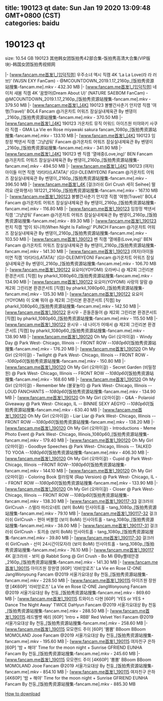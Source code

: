 
title: 190123 qt
date: Sun Jan 19 2020 13:09:48 GMT+0800 (CST)    
categories: baidu
---

# 190123 qt
size: 10.54 GB
 190123 其他韩女团饭拍秀42部合集-饭拍秀高清大合集(VIP版块)-韩国女团饭拍秀视频网
 
|- [www.fancam.me首发]_[입덕직캠] 우주소녀 엑시 직캠 4K ‘La La Love(라 라 러브)’ (WJSN EXY FanCam) - @MCOUNTDOWN_2019.1.17_2160p_[饭拍秀资源站搜集-fancam.me].mkv - 432.30 MB
|- [www.fancam.me首发]_[입덕직캠] 네이처 새봄 직캠 4K ‘꿈꿨어(Dream About U)’ (NATURE SAEBOM FanCam) - @MCOUNTDOWN_2019.1.17_2160p_[饭拍秀资源站搜集-fancam.me].mkv - 379.50 MB
|- [www.fancam.me首发]_[4K] 190123 볼빨간사춘기 안지영 직캠 '여행(Travel)' BOL4 Fancam @가온차트 어워즈 잠실실내체육관 By 벤뎅이_2160p_[饭拍秀资源站搜集-fancam.me].mkv - 370.50 MB
|- [www.fancam.me首发]_[4K] 190123 가온차트 뮤직 어워드 아이즈원 미야와키 사쿠라 직캠 - GMA La Vie en Rose miyawaki sakura fancam_1080p_[饭拍秀资源站搜集-fancam.me].mkv - 133.10 MB
|- [www.fancam.me首发]_[4K] 190123 임창정 백댄서 직캠 '그냥냅둬' Fancam @가온차트 어워즈 잠실실내체육관 By 벤뎅이_2160p_[饭拍秀资源站搜集-fancam.me].mkv - 341.90 MB
|- [www.fancam.me首发]_[4K] 190123 벤 직캠 '열애중(Love,ing)' BEN Fancam @가온차트 어워즈 잠실실내체육관 By 벤뎅이_2160p_[饭拍秀资源站搜集-fancam.me].mkv - 494.50 MB
|- [www.fancam.me首发]_[4K] 190123 (여자)아이들 미연 직캠 '라타타(LATATA)' (G)I-DLE(MIYEON) Fancam @가온차트 어워즈 잠실실내체육관 By 벤뎅이_2160p_[饭拍秀资源站搜集-fancam.me].mkv - 396.50 MB
|- [www.fancam.me首发]_4K [걸크러쉬 Girl Crush 세히 Seihee] 떨려요 (문화행사) 181221_2160p_[饭拍秀资源站搜集-fancam.me].mkv - 167.10 MB
|- [www.fancam.me首发]_190123 볼빨간사춘기 안지영 직캠 '여행(Travel)' BOL4 Fancam @가온차트 어워즈 잠실실내체육관 By 벤뎅이_2160p_[饭拍秀资源站搜集-fancam.me].mkv - 116.80 MB
|- [www.fancam.me首发]_190123 임창정 백댄서 직캠 '그냥냅둬' Fancam @가온차트 어워즈 잠실실내체육관 By 벤뎅이_2160p_[饭拍秀资源站搜集-fancam.me].mkv - 89.30 MB
|- [www.fancam.me首发]_190123 펀치 직캠 '밤이 되니까(When Night Is Falling)' PUNCH Fancam @가온차트 어워즈 잠실실내체육관 By 벤뎅이_2160p_[饭拍秀资源站搜集-fancam.me].mkv - 103.50 MB
|- [www.fancam.me首发]_190123 벤 직캠 '열애중(Love,ing)' BEN Fancam @가온차트 어워즈 잠실실내체육관 By 벤뎅이_2160p_[饭拍秀资源站搜集-fancam.me].mkv - 141.30 MB
|- [www.fancam.me首发]_190123 (여자)아이들 미연 직캠 '라타타(LATATA)' (G)I-DLE(MIYEON) Fancam @가온차트 어워즈 잠실실내체육관 By 벤뎅이_2160p_[饭拍秀资源站搜集-fancam.me].mkv - 106.70 MB
|- [www.fancam.me首发]_190122 요요미(YOYOMI) 오라버니 @ 제2회 그린리본 환경콘서트 [직캠] by pharkil_1080p60_[饭拍秀资源站搜集-fancam.me].mkv - 134.90 MB
|- [www.fancam.me首发]_190122 요요미(YOYOMI) 사랑의 알람 @ 제2회 그린리본 환경콘서트 [직캠] by pharkil_1080p60_[饭拍秀资源站搜集-fancam.me].mkv - 135.30 MB
|- [www.fancam.me首发]_190122 요요미(YOYOMI) 이 오빠 뭐야 @ 제2회 그린리본 환경콘서트 [직캠] by pharkil_1080p60_[饭拍秀资源站搜集-fancam.me].mkv - 142.50 MB
|- [www.fancam.me首发]_190122 윤시우 - 흔들흔들어 @ 제2회 그린리본 환경콘서트 [직캠] by pharkil_1080p60_[饭拍秀资源站搜集-fancam.me].mkv - 115.50 MB
|- [www.fancam.me首发]_190122 윤시우 - 내 나이가 어때서 @ 제2회 그린리본 환경콘서트 [직캠] by pharkil_1080p60_[饭拍秀资源站搜集-fancam.me].mkv - 138.90 MB
|- [www.fancam.me首发]_190120 Oh My Girl (오마이걸) - Windy Day @ Park West- Chicago, Illinois -- FRONT ROW --_1080p60_[饭拍秀资源站搜集-fancam.me].mkv - 176.20 MB
|- [www.fancam.me首发]_190120 Oh My Girl (오마이걸) - Twilight @ Park West- Chicago, Illinois -- FRONT ROW --_1080p60_[饭拍秀资源站搜集-fancam.me].mkv - 150.80 MB
|- [www.fancam.me首发]_190120 Oh My Girl (오마이걸) - Secret Garden (비밀정원) @ Park West- Chicago, Illinois -- FRONT ROW --_1080p60_[饭拍秀资源站搜集-fancam.me].mkv - 168.60 MB
|- [www.fancam.me首发]_190120 Oh My Girl (오마이걸) - Remember Me (불꽃놀이) @ Park West- Chicago, Illinois -- LOUD FANCHANTS --_1080p60_[饭拍秀资源站搜集-fancam.me].mkv - 134.90 MB
|- [www.fancam.me首发]_190120 Oh My Girl (오마이걸) - Q&A - Polaroid Giveaway @ Park West- Chicago, IL -- BINNIE SEXY AEGYO --_1080p60_[饭拍秀资源站搜集-fancam.me].mkv - 630.40 MB
|- [www.fancam.me首发]_190120 Oh My Girl (오마이걸) - Liar Liar @ Park West- Chicago, Illinois -- FRONT ROW --_1080p60_[饭拍秀资源站搜集-fancam.me].mkv - 138.20 MB
|- [www.fancam.me首发]_190120 Oh My Girl (오마이걸) - Introductions - Meme Photo Event @ Park West- Chicago, Illinois_1080p60_[饭拍秀资源站搜集-fancam.me].mkv - 179.40 MB
|- [www.fancam.me首发]_190120 Oh My Girl (오마이걸) - Goodbye Speeches @ Park West- Chicago, Illinois -- TALKED TO YOOA --_1080p60_[饭拍秀资源站搜集-fancam.me].mkv - 406.30 MB
|- [www.fancam.me首发]_190120 Oh My Girl (오마이걸) - Cupid @ Park West- Chicago, Illinois --FRONT ROW--_1080p60_[饭拍秀资源站搜集-fancam.me].mkv - 144.10 MB
|- [www.fancam.me首发]_190120 Oh My Girl (오마이걸) - Coloring Book 컬러링북 (Rap Version) @ Park West- Chicago, IL -- FRONT ROW --_1080p60_[饭拍秀资源站搜集-fancam.me].mkv - 133.90 MB
|- [www.fancam.me首发]_190120 Oh My Girl (오마이걸) - Closer @ Park West- Chicago, Illinois -- FRONT ROW --_1080p60_[饭拍秀资源站搜集-fancam.me].mkv - 138.30 MB
|- [www.fancam.me首发]_190117-33 걸크러쉬 GirlCrush - 스텔라 마리오네트 (보미 BoMi) 인사아트홀 - tang_1080p_[饭拍秀资源站搜集-fancam.me].mkv - 79.10 MB
|- [www.fancam.me首发]_190117-32 걸크러쉬 GirlCrush - 현아 버블팝 (보미 BoMi) 인사아트홀 - tang_1080p_[饭拍秀资源站搜集-fancam.me].mkv - 38.00 MB
|- [www.fancam.me首发]_190117-31 걸크러쉬 GirlCrush - 토끼송 (보미 BoMi) 인사아트홀 - tang_1080p_[饭拍秀资源站搜集-fancam.me].mkv - 39.80 MB
|- [www.fancam.me首发]_190117-30 걸크러쉬 GirlCrush - 선미 24시간이모자라 (보미 BoMi) 인사아트홀 - tang_1080p_[饭拍秀资源站搜集-fancam.me].mkv - 76.10 MB
|- [www.fancam.me首发]_190117 4K 걸크러쉬 - 보미 @ Rabbit Song @ Girl Crush - Bo Mi @By뿔테안경_2160p_[饭拍秀资源站搜集-fancam.me].mkv - 141.30 MB
|- [www.fancam.me首发]_190115 아이즈원 장원영 [60P] '라비앙로즈' La Vie en Rose IZ-ONE JangWonyoung Fancam @2019 서울가요대상 By 천둥_[饭拍秀资源站搜集-fancam.me].mkv - 228.50 MB
|- [www.fancam.me首发]_190115 아이즈원 장원영 [4K60P] '라비앙로즈' La Vie en Rose IZ-ONE JangWonyoung Fancam @2019 서울가요대상 By 천둥_[饭拍秀资源站搜集-fancam.me].mkv - 869.60 MB
|- [www.fancam.me首发]_190115 트와이스 다현 [60P] 'YES or YES + Dance The Night Away' TWICE DaHyun Fancam @2019 서울가요대상 By 천둥_[饭拍秀资源站搜集-fancam.me].mkv - 288.50 MB
|- [www.fancam.me首发]_190115 레드벨벳 예리 [60P] 'Intro + RBB' Red Velvet Yeri Fancam @2019 서울가요대상 By 천둥_[饭拍秀资源站搜集-fancam.me].mkv - 258.60 MB
|- [www.fancam.me首发]_190115 모모랜드 주이 [60P] '뿜뿜' BBoom BBoom MOMOLAND Jooe Fancam @2019 서울가요대상 By 천둥_[饭拍秀资源站搜集-fancam.me].mkv - 195.60 MB
|- [www.fancam.me首发]_190115 여자친구 은하 [60P] '밤 + 해야' Time for the moon night + Sunrise GFRIEND EUNHA Fancam By 천둥_[饭拍秀资源站搜集-fancam.me].mkv - 245.60 MB
|- [www.fancam.me首发]_190115 모모랜드 주이 [4K60P] '뿜뿜' BBoom BBoom MOMOLAND Jooe Fancam @2019 서울가요대상 By 천둥_[饭拍秀资源站搜集-fancam.me].mkv - 854.10 MB
|- [www.fancam.me首发]_190115 여자친구 은하 [4K60P] '밤 + 해야' Time for the moon night + Sunrise GFRIEND EUNHA Fancam By 천둥_[饭拍秀资源站搜集-fancam.me].mkv - 885.30 MB

[How to download](https://bpcam.bemobtrk.com/go/2ceec3aa-1ca2-46d6-b9ff-aaa5c184517c?jno=36)